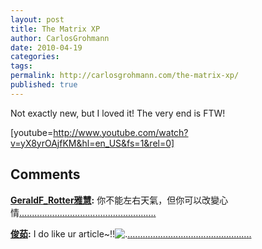 ```yaml
---
layout: post
title: The Matrix XP
author: CarlosGrohmann
date: 2010-04-19
categories: 
tags: 
permalink: http://carlosgrohmann.com/the-matrix-xp/
published: true
---
```



Not exactly new, but I loved it! The very end is FTW!



  





  

[youtube=http://www.youtube.com/watch?v=yX8yrOAjfKM&hl=en_US&fs=1&rel=0]



## Comments



**[GeraldF_Rotter雅慧](#13 "2010-04-20 09:42:58"):** 你不能左右天氣，但你可以改變心情[.](http://photo16.hi-nice.info)[.](http://photo17.hi-nice.info)[.](http://photo18.hi-nice.info)[.](http://photo13.hi-nice.info)[.](http://photo14.hi-nice.info)[.](http://photo15.hi-nice.info)[.](http://photo10.hi-nice.info)[.](http://utshow1.cam-0401.info)[.](http://woman1.cam-0401.info)[.](http://love2.cam-0401.info)[.](http://ut1.cam-0401.info)[.](http://www.channel-sexy.info)[.](http://love.channel-sexy.info)[.](http://love104.channel-sexy.info)[.](http://loveu.channel-sexy.info)[.](http://mm.channel-sexy.info)[.](http://nice.channel-sexy.info)[.](http://orz.channel-sexy.info)[.](http://play.channel-sexy.info)[.](http://playboy.channel-sexy.info)[.](http://post.channel-sexy.info)[.](http://room.channel-sexy.info)[.](http://sex.channel-sexy.info)[.](http://sex520.channel-sexy.info)[.](http://mm1.channel-sexy.info)[.](http://nice1.channel-sexy.info)[.](http://ut3871.channel-sexy.info)[.](http://uthome1.channel-sexy.info)[.](http://utshow1.channel-sexy.info)[.](http://woman1.channel-sexy.info)[.](http://love2.channel-sexy.info)[.](http://love1042.channel-sexy.info)[.](http://loveu2.channel-sexy.info)[.](http://mm2.channel-sexy.info)[.](http://nice2.channel-sexy.info)[.](http://orz2.channel-sexy.info)[.](http://play2.channel-sexy.info)[.](http://playboy2.channel-sexy.info)[.](http://post2.channel-sexy.info)[.](http://ut1.channel-sexy.info)[.](http://tw181.channel-sexy.info)[.](http://tw1.channel-sexy.info)[.](http://orz1.channel-sexy.info)[.](http://play1.channel-sexy.info)[.](http://playboy1.channel-sexy.info)[.](http://post1.channel-sexy.info)[.](http://woman1.channel-758.info)[.](http://love2.channel-758.info)[.](http://love1042.channel-758.info)[.](http://18baby.girl-258.net)[.](http://18baby.m209.me)[.](http://jj.chat-555.com)[.](http://jp.chat-555.com)[.](http://kiki.chat-555.com)



**[俊茹](#14 "2010-04-27 11:35:45"):** I do like ur article~!!![.](http://www.o192.info)[.](http://www.n754.info)[.](http://www.m962.info)[.](http://www.m637.info)[.](http://www.j881.info)[.](http://www.j212.info)[.](http://www.i752.info)[.](http://www.i029.info)[.](http://www.ggyy025.info)[.](http://www.g773.info)[.](http://www.g475.info)[.](http://www.g264.info)[.](http://www.e665.info)[.](http://www.e452.info)[.](http://www.e011.info)[.](http://www.d881.info)[.](http://www.cute465.info)[.](http://www.chat794.info)[.](http://www.chat426.info)[.](http://www.z887.net)[.](http://www.x017.info)[.](http://www.w847.info)[.](http://www.u590.info)[.](http://www.u0401.info)[.](http://www.talk366.me)[.](http://www.q586.info)[.](http://www.baby785.info)[.](http://www.baby247.info)[.](http://www.b724.me)[.](http://www.b095.com)[.](http://www.u900.info)[.](http://www.u015.info)[.](http://www.talk359.info)[.](http://www.p493.info)[.](http://www.baby461.info)[.](http://www.baby213.info)[.](http://www.b949.info)[.](http://www.av676.info)[.](http://www.talk774.info)[.](http://www.z887.info)[.](http://www.t723.info)[.](http://www.t721.info)[.](http://www.s425.info)[.](http://www.s380.net)[.](http://www.sex009.info)[.](http://www.s951.info)[.](http://www.b007.info)[.](http://www.av914.info)[.](http://www.z865.info)[.](http://www.z329.info)



